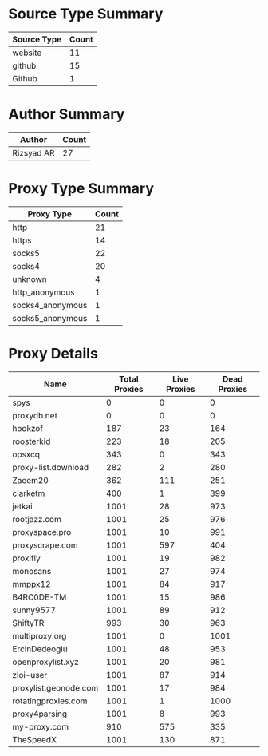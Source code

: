 # Source Type Summary

| Source Type | Count |
|-------------|-------|
| website | 11 |
| github | 15 |
| Github | 1 |


# Author Summary

| Author | Count |
|--------|-------|
| Rizsyad AR | 27 |


# Proxy Type Summary

| Proxy Type | Count |
|------------|-------|
| http | 21 |
| https | 14 |
| socks5 | 22 |
| socks4 | 20 |
| unknown | 4 |
| http_anonymous | 1 |
| socks4_anonymous | 1 |
| socks5_anonymous | 1 |


# Proxy Details

| Name | Total Proxies | Live Proxies | Dead Proxies |
|------|---------------|--------------|---------------|
| spys | 0 | 0 | 0 |
| proxydb.net | 0 | 0 | 0 |
| hookzof | 187 | 23 | 164 |
| roosterkid | 223 | 18 | 205 |
| opsxcq | 343 | 0 | 343 |
| proxy-list.download | 282 | 2 | 280 |
| Zaeem20 | 362 | 111 | 251 |
| clarketm | 400 | 1 | 399 |
| jetkai | 1001 | 28 | 973 |
| rootjazz.com | 1001 | 25 | 976 |
| proxyspace.pro | 1001 | 10 | 991 |
| proxyscrape.com | 1001 | 597 | 404 |
| proxifly | 1001 | 19 | 982 |
| monosans | 1001 | 27 | 974 |
| mmppx12 | 1001 | 84 | 917 |
| B4RC0DE-TM | 1001 | 15 | 986 |
| sunny9577 | 1001 | 89 | 912 |
| ShiftyTR | 993 | 30 | 963 |
| multiproxy.org | 1001 | 0 | 1001 |
| ErcinDedeoglu | 1001 | 48 | 953 |
| openproxylist.xyz | 1001 | 20 | 981 |
| zloi-user | 1001 | 87 | 914 |
| proxylist.geonode.com | 1001 | 17 | 984 |
| rotatingproxies.com | 1001 | 1 | 1000 |
| proxy4parsing | 1001 | 8 | 993 |
| my-proxy.com | 910 | 575 | 335 |
| TheSpeedX | 1001 | 130 | 871 |
